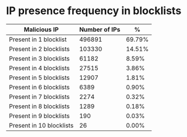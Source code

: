 # IP presence frequency in blocklists
| Malicious IP | Number of IPs | % |
|----|----|----|
| Present in 1 blocklist | 496891 | 69.79% |
| Present in 2 blocklists | 103330 | 14.51% |
| Present in 3 blocklists | 61182 | 8.59% |
| Present in 4 blocklists | 27515 | 3.86% |
| Present in 5 blocklists | 12907 | 1.81% |
| Present in 6 blocklists | 6389 | 0.90% |
| Present in 7 blocklists | 2274 | 0.32% |
| Present in 8 blocklists | 1289 | 0.18% |
| Present in 9 blocklists | 190 | 0.03% |
| Present in 10 blocklists | 26 | 0.00% |
